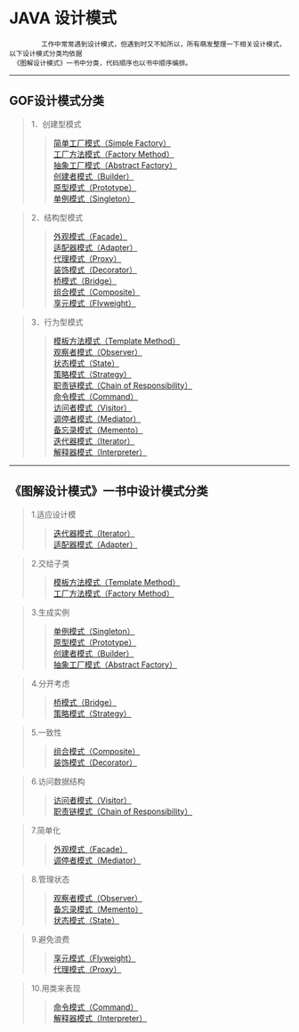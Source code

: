 # JAVA 设计模式
            工作中常常遇到设计模式，但遇到时又不知所以，所有萌发整理一下相关设计模式，以下设计模式分类均依据  
     《图解设计模式》一书中分类，代码顺序也以书中顺序编排。 
---------------------------------------------------------------------------------------------------------------------
## GOF设计模式分类  
> 1．创建型模式  
>>[简单工厂模式（Simple Factory）](/)  
>>[工厂方法模式（Factory Method）](/src/com/yeay/design/factorymethod/factory_method.md)  
>>[抽象工厂模式（Abstract Factory）](/src/com/yeay/design/abstractfactory/abstract_factory.md)  
>>[创建者模式（Builder）](/src/com/yeay/design/builder/builder.md)  
>>[原型模式（Prototype）](/src/com/yeay/design/prototype/prototype.md)  
>>[单例模式（Singleton）](/src/com/yeay/design/singleton/singleton.md)   
  
> 2．结构型模式  
>>[外观模式（Facade）](/src/com/yeay/design/facade/facade.md)  
>>[适配器模式（Adapter）](/src/com/yeay/design/adapter/adapter.md)  
>>[代理模式（Proxy）](/src/com/yeay/design/proxy/proxy.md)  
>>[装饰模式（Decorator）](/src/com/yeay/design/decorator/decorator.md)  
>>[桥模式（Bridge）](/src/com/yeay/design/bridge/bridge.md)  
>>[组合模式（Composite）](/src/com/yeay/design/composite/composite.md)  
>>[享元模式（Flyweight）](/src/com/yeay/design/flyweight/flyweight.md)  

> 3．行为型模式  
>>[模板方法模式（Template Method）](/src/com/yeay/design/templatemethod/template_method.md)  
>>[观察者模式（Observer）](/src/com/yeay/design/facade/facade.md)  
>>[状态模式（State）](/src/com/yeay/design/state/state.md)  
>>[策略模式（Strategy）](/src/com/yeay/design/strategy/strategy.md)  
>>[职责链模式（Chain of Responsibility）](/src/com/yeay/design/chainofresponsibility/chain_of_responsibility.md)  
>>[命令模式（Command）](/src/com/yeay/design/command/command.md)  
>>[访问者模式（Visitor）](/src/com/yeay/design/visitor/visitor.md)  
>>[调停者模式（Mediator）](/src/com/yeay/design/mediator/mediator.md)  
>>[备忘录模式（Memento）](/src/com/yeay/design/memento/memento.md)  
>>[迭代器模式（Iterator）](/src/com/yeay/design/iterator/iterator.md)  
>>[解释器模式（Interpreter）](/src/com/yeay/design/interpreter/interpreter.md)  

---------------------------------------------------------------------------------------------------------------------

## 《图解设计模式》一书中设计模式分类    
> 1.适应设计模  
>>[迭代器模式（Iterator）](/src/com/yeay/design/iterator/iterator.md)  
>>[适配器模式（Adapter）](/src/com/yeay/design/adapter/adapter.md)  

> 2.交给子类  
>>[模板方法模式（Template Method）](/src/com/yeay/design/templatemethod/template_method.md)  
>>[工厂方法模式（Factory Method）](/src/com/yeay/design/factorymethod/factory_method.md)  

> 3.生成实例  
>>[单例模式（Singleton）](/src/com/yeay/design/singleton/singleton.md)  
>>[原型模式（Prototype）](/src/com/yeay/design/prototype/prototype.md)  
>>[创建者模式（Builder）](/src/com/yeay/design/builder/builder.md)  
>>[抽象工厂模式（Abstract Factory）](/src/com/yeay/design/abstractfactory/abstract_factory.md)  

> 4.分开考虑  
>>[桥模式（Bridge）](/src/com/yeay/design/bridge/bridge.md)  
>>[策略模式（Strategy）](/src/com/yeay/design/strategy/strategy.md)  

> 5.一致性  
>>[组合模式（Composite）](/src/com/yeay/design/composite/composite.md)  
>>[装饰模式（Decorator）](/src/com/yeay/design/decorator/decorator.md)  

> 6.访问数据结构  
>>[访问者模式（Visitor）](/src/com/yeay/design/visitor/visitor.md)  
>>[职责链模式（Chain of Responsibility）](/src/com/yeay/design/chainofresponsibility/chain_of_responsibility.md)  

> 7.简单化  
>>[外观模式（Facade）](/src/com/yeay/design/facade/facade.md)  
>>[调停者模式（Mediator）](/src/com/yeay/design/mediator/mediator.md)  

> 8.管理状态  
>>[观察者模式（Observer）](/src/com/yeay/design/observer/observer.md)  
>>[备忘录模式（Memento）](/src/com/yeay/design/memento/memento.md)  
>>[状态模式（State）](/src/com/yeay/design/state/state.md)  

> 9.避免浪费  
>>[享元模式（Flyweight）](/src/com/yeay/design/flyweight/flyweight.md)  
>>[代理模式（Proxy）](/src/com/yeay/design/proxy/proxy.md)  

> 10.用类来表现  
>>[命令模式（Command）](/src/com/yeay/design/command/command.md)  
>>[解释器模式（Interpreter）](/src/com/yeay/design/interpreter/interpreter.md)  